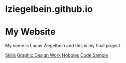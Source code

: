 # lziegelbein.github.io
<!DOCTYPE html>
<html>
<body>

  <h1>My Website</h1>
  <p>My name is Lucas Ziegelbein and this is my final project.</p>

  </p><a href="https://github.com/lziegelbein/lziegelbein.github.io/blob/main/Skills.md">Skills</a>
  <a href="">Graphic Design Work</a>
  <a href="">Hobbies</a>
  <a href="">Code Sample</a></p>


</body>
</html>
